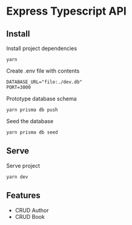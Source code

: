 # Express Typescript API

## Install

Install project dependencies

```shell
yarn
```

Create .env file with contents

```dotenv
DATABASE_URL="file:./dev.db"
PORT=3000
```

Prototype database schema

```shell
yarn prisma db push
```

Seed the database

```shell
yarn prisma db seed
```

## Serve

Serve project

```shell
yarn dev
```

## Features

- CRUD Author
- CRUD Book
